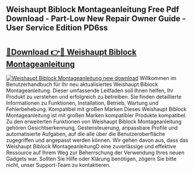 ## Weishaupt Biblock Montageanleitung Free Pdf Download - Part-Low New Repair Owner Guide - User Service Edition PD6ss

# <h2><a href="http://df6n64.blite.top/?on=Weishaupt+Biblock+Montageanleitung">🔗Download 👉🔴 Weishaupt Biblock Montageanleitung</a></h2>

[![Weishaupt Biblock Montageanleitung new download](https://i.imgur.com/lujVjoI.png)](http://df6n64.blite.top/?on=Weishaupt+Biblock+Montageanleitung)
Willkommen im Benutzerhandbuch für Ihr neu aktualisiertes Weishaupt Biblock Montageanleitung. Dieser umfassende Leitfaden soll Ihnen helfen, Ihr Produkt zu verstehen und erfolgreich zu betreiben. Sie finden detaillierte Informationen zu Funktionen, Installation, Betrieb, Wartung und Fehlerbehebung. Kompatibel mit großen Marken Dieses Weishaupt Biblock Montageanleitung ist mit großen Marken kompatibler Produkte kompatibel. Zu den erweiterten Funktionen von Weishaupt Biblock Montageanleitung gehören Gesichtserkennung, Gestensteuerung, anpassbare Profile und automatisierte Aufgaben, auf die alle über die Benutzeroberfläche zugegriffen und angepasst werden können. Wir gehen davon aus, dass das Weishaupt Biblock MontageanleitungD eine zuverlässige und effektive Ressource auf Ihrem Weg zur Beherrschung der Verwendung Ihres neuen Gadgets war. Sollten Sie Hilfe oder Klärung benötigen, zögern Sie bitte nicht, unser Support-Team zu kontaktieren.

